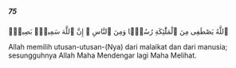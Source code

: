 ##### 75

<span class="ayah">ٱللَّهُ يَصْطَفِى مِنَ ٱلْمَلَٰٓئِكَةِ رُسُلًۭا وَمِنَ ٱلنَّاسِ ۚ إِنَّ ٱللَّهَ سَمِيعٌۢ بَصِيرٌۭ</span>

<span class="ayah_translation">Allah memilih utusan-utusan-(Nya) dari malaikat dan dari manusia; sesungguhnya Allah Maha Mendengar lagi Maha Melihat.</span>
